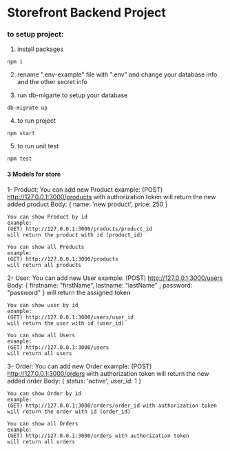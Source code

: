 # Storefront Backend Project

### to setup project:
1. install packages
 ```
 npm i 
 ```
2. rename ".env-example" file with ".env" and change your database info and the other secret info

3. run db-migarte to setup your database 
 ```
db-migrate up 
 ```
4. to run project
 ```
npm start 
 ```
5. to run unit test
 ```
npm test 
 ```


#### 3 Models for store 
1- Product:
    You can add new Product 
    example:
    (POST) http://127.0.0.1:3000/products with authorization token
    will return the new added product
    Body: {
      name: 'new product',
      price: 250
    }

    You can show Product by id
    example:
    (GET) http://127.0.0.1:3000/products/product_id 
    will return the product with id (product_id)

    You can show all Products
    example:
    (GET) http://127.0.0.1:3000/products
    will return all products

2- User:
    You can add new User 
    example:
    (POST) http://127.0.0.1:3000/users
    Body: {
        firstname: "firstName",
        lastname: "lastName" ,
        password: "password"
    }
    will return the assigned token

    You can show user by id
    example:
    (GET) http://127.0.0.1:3000/users/user_id 
    will return the user with id (user_id)

    You can show all Users
    example:
    (GET) http://127.0.0.1:3000/users
    will return all users

3- Order:
    You can add new Order 
    example:
    (POST) http://127.0.0.1:3000/orders with authorization token
    will return the new added order
    Body: {
      status: 'active',
      user_id: 1
    }

    You can show Order by id
    example:
    (GET) http://127.0.0.1:3000/orders/order_id with authorization token
    will return the order with id (order_id)

    You can show all Orders
    example:
    (GET) http://127.0.0.1:3000/orders with authorization token
    will return all orders